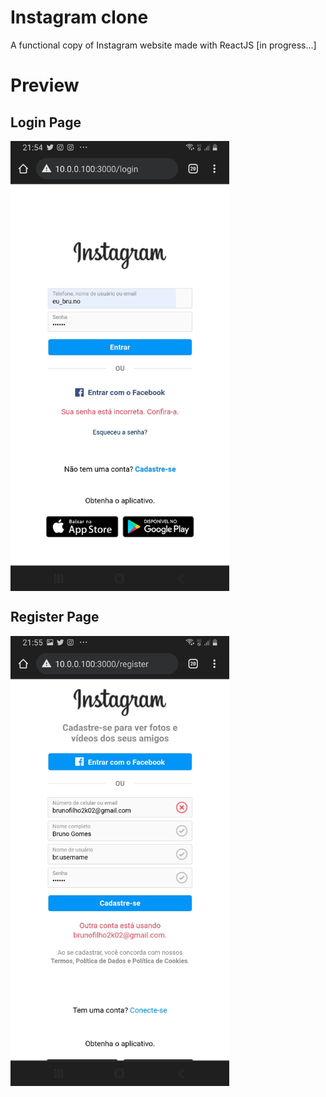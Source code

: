 # Instagram clone
A functional copy of Instagram website made with ReactJS [in progress...]

# Preview
## Login Page
<a href="url"><img src="https://github.com/brunog2/insta-clone/blob/main/preview_login.jpg" align="center" height="720" ></a>

## Register Page
<a href="url"><img src="https://github.com/brunog2/insta-clone/blob/main/preview_register.jpg" align="center" height="720" ></a>
